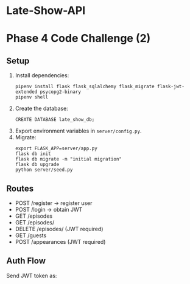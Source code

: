 # Late-Show-API

# Phase 4 Code Challenge (2)

## Setup
1. Install dependencies:
    ```
    pipenv install flask flask_sqlalchemy flask_migrate flask-jwt-extended psycopg2-binary
    pipenv shell
    ```
2. Create the database:
    ```
    CREATE DATABASE late_show_db;
    ```
3. Export environment variables in `server/config.py`.
4. Migrate:
    ```
    export FLASK_APP=server/app.py
    flask db init
    flask db migrate -m "initial migration"
    flask db upgrade
    python server/seed.py
    ```

## Routes
- POST /register → register user
- POST /login → obtain JWT
- GET /episodes
- GET /episodes/<id>
- DELETE /episodes/<id> (JWT required)
- GET /guests
- POST /appearances (JWT required)

## Auth Flow
Send JWT token as:
